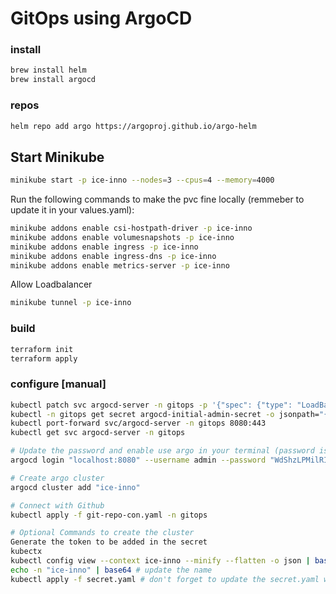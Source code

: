 # GitOps using ArgoCD

### install
```sh
brew install helm
brew install argocd
```

### repos
```sh
helm repo add argo https://argoproj.github.io/argo-helm
```

## Start Minikube

```sh
minikube start -p ice-inno --nodes=3 --cpus=4 --memory=4000
```

Run the following commands to make the pvc fine locally (remmeber to update it in your values.yaml):

```bash
minikube addons enable csi-hostpath-driver -p ice-inno
minikube addons enable volumesnapshots -p ice-inno
minikube addons enable ingress -p ice-inno
minikube addons enable ingress-dns -p ice-inno
minikube addons enable metrics-server -p ice-inno
```

Allow Loadbalancer
```bash
minikube tunnel -p ice-inno
```

### build
```sh
terraform init
terraform apply
```

### configure [manual]
```sh
kubectl patch svc argocd-server -n gitops -p '{"spec": {"type": "LoadBalancer"}}'
kubectl -n gitops get secret argocd-initial-admin-secret -o jsonpath="{.data.password}" | base64 -d; echo
kubectl port-forward svc/argocd-server -n gitops 8080:443
kubectl get svc argocd-server -n gitops

# Update the password and enable use argo in your terminal (password is the second command from the list on the top)
argocd login "localhost:8080" --username admin --password "WdShzLPMilRIM2YS" --insecure

# Create argo cluster
argocd cluster add "ice-inno"

# Connect with Github
kubectl apply -f git-repo-con.yaml -n gitops

# Optional Commands to create the cluster
Generate the token to be added in the secret
kubectx
kubectl config view --context ice-inno --minify --flatten -o json | base64 -w 0
echo -n "ice-inno" | base64 # update the name
kubectl apply -f secret.yaml # don't forget to update the secret.yaml with the base64 output, on fields name and config respectively
```
